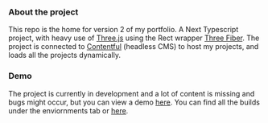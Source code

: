 ### About the project
This repo is the home for version 2 of my portfolio. A Next Typescript project, with heavy use of [Three.js](https://threejs.org/) using the Rect wrapper [Three Fiber](https://docs.pmnd.rs/react-three-fiber).
The project is connected to [Contentful](https://www.contentful.com/) (headless CMS) to host my projects, and loads all the projects dynamically. 


### Demo
The project is currently in development and a lot of content is missing and bugs might occur, but you can view a demo [here](https://github.com/Sandmountain/Portfolio-2.0/deployments/activity_log?environment=Production). 
You can find all the builds under the enviornments tab or [here](https://github.com/Sandmountain/Portfolio-2.0/deployments/activity_log?environment=Production).
